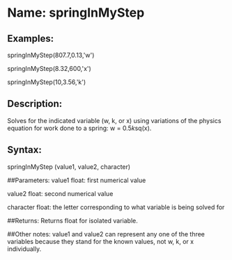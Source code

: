 # Name: springInMyStep

## Examples:
springInMyStep(807.7,0.13,'w')

springInMyStep(8.32,600,'x')

springInMyStep(10,3.56,'k')

## Description:
Solves for the indicated variable (w, k, or x) using variations of the physics equation for work done to a spring: w = 0.5*k*sq(x).

## Syntax:
springInMyStep (value1, value2, character)

##Parameters: 
value1      float: first numerical value

value2      float: second numerical value

character   float: the letter corresponding to what variable is being solved for

##Returns:
Returns float for isolated variable.

##Other notes:
value1 and value2 can represent any one of the three variables because they stand for the known values, not w, k, or x individually.
